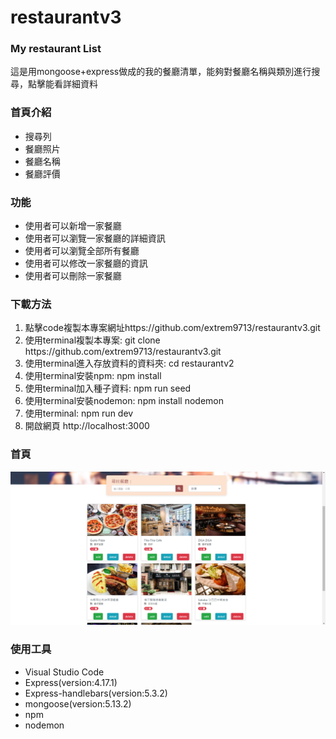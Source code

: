 # restaurantv3
<h3>My restaurant List</h3>
<p>
這是用mongoose+express做成的我的餐廳清單，能夠對餐廳名稱與類別進行搜尋，點擊能看詳細資料
</p>
<h3>首頁介紹</h3>
<ul>
  <li>搜尋列</li>
  <li>餐廳照片</li>
  <li>餐廳名稱</li>
  <li>餐廳評價</li>
</ul>
<h3>功能</h3>
<ul>
<li>使用者可以新增一家餐廳</li>
<li>使用者可以瀏覽一家餐廳的詳細資訊</li>
<li>使用者可以瀏覽全部所有餐廳</li>
<li>使用者可以修改一家餐廳的資訊</li>
<li>使用者可以刪除一家餐廳</li>
</ul>
<h3>下載方法</h3>
<ol>
  <li>點擊code複製本專案網址https://github.com/extrem9713/restaurantv3.git</li>
  <li>使用terminal複製本專案: git clone https://github.com/extrem9713/restaurantv3.git</li>
  <li>使用terminal進入存放資料的資料夾: cd restaurantv2</li>
  <li>使用terminal安裝npm: npm install</li>
  <li>使用terminal加入種子資料: npm run seed</li>
  <li>使用terminal安裝nodemon: npm install nodemon</li>
  <li>使用terminal: npm run dev</li>
  <li>開啟網頁 http://localhost:3000</li>
</ol>

<h3>首頁</h3>
<img src="/public/images/restaurantdemo.png">
<br>
<h3>使用工具</h3>
<ul>
  <li>Visual Studio Code</li>
  <li>Express(version:4.17.1)</li>
  <li>Express-handlebars(version:5.3.2)</li>
  <li>mongoose(version:5.13.2)</li>
  <li>npm</li>
  <li>nodemon</li>
</ul>
